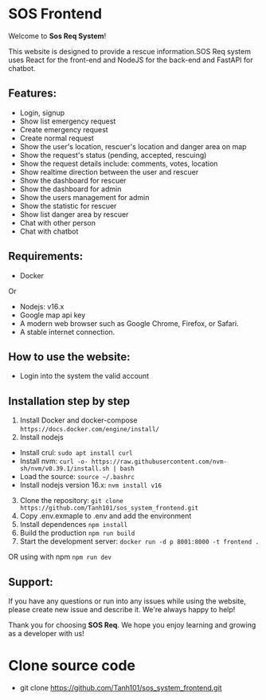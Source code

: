 # SOS Frontend

Welcome to **Sos Req System**!

This website is designed to provide a rescue information.SOS Req system uses React for the front-end and NodeJS for the back-end and FastAPI for chatbot.

## Features:
- Login, signup
- Show list emergency request
- Create emergency request
- Create normal request
- Show the user's location, rescuer's location and danger area on map
- Show the request's status (pending, accepted, rescuing)
- Show the request details include: comments, votes, location
- Show realtime direction between the user and rescuer
- Show the dashboard for rescuer
- Show the dashboard for admin
- Show the users management for admin
- Show the statistic for rescuer
- Show list danger area by rescuer
- Chat with other person
- Chat with chatbot
## Requirements:
- Docker

Or 

- Nodejs: v16.x
- Google map api key
- A modern web browser such as Google Chrome, Firefox, or Safari.
- A stable internet connection.
  
## How to use the website:
- Login into the system the valid account
  
## Installation step by step
1. Install Docker and docker-compose `https://docs.docker.com/engine/install/`
2. Install nodejs
- Install crul: `sudo apt install curl`
- Install nvm: `curl -o- https://raw.githubusercontent.com/nvm-sh/nvm/v0.39.1/install.sh | bash`
- Load the source: `source ~/.bashrc`
- Install nodejs version 16.x: `nvm install v16`
3. Clone the repository: `git clone https://github.com/Tanh101/sos_system_frontend.git`
4. Copy .env.exmaple to .env and add the environment
5. Install dependences
`npm install`
6. Build the production
`npm run build`
7. Start the development server: 
`docker run -d p 8001:8000 -t frontend .`

OR using with npm
`npm run dev`

## Support:
If you have any questions or run into any issues while using the website, please create new issue and describe it. We're always happy to help!

Thank you for choosing **SOS Req**. We hope you enjoy learning and growing as a developer with us!

# Clone source code
- git clone https://github.com/Tanh101/sos_system_frontend.git
